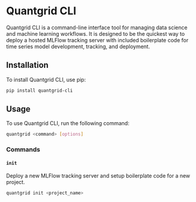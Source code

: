 # Quantgrid CLI

Quantgrid CLI is a command-line interface tool for managing data science and machine learning workflows. It is designed to be the quickest way to deploy a hosted MLFlow tracking server with included boilerplate code for time series model development, tracking, and deployment.

## Installation

To install Quantgrid CLI, use pip:

```bash
pip install quantgrid-cli
```

## Usage

To use Quantgrid CLI, run the following command:

```bash
quantgrid <command> [options]
```

### Commands

#### `init`

Deploy a new MLFlow tracking server and setup boilerplate code for a new project.

```bash
quantgrid init <project_name>
```
